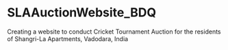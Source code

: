 # SLAAuctionWebsite_BDQ
Creating a website to conduct Cricket Tournament Auction for the residents of Shangri-La Apartments, Vadodara, India
